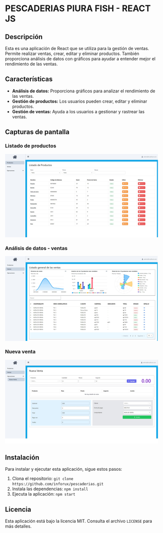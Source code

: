 # PESCADERIAS PIURA FISH - REACT JS 

## Descripción

Esta es una aplicación de React que se utiliza para la gestión de ventas. Permite realizar ventas, crear, editar y eliminar productos. También proporciona análisis de datos con gráficos para ayudar a entender mejor el rendimiento de las ventas.

## Características

- **Análisis de datos:** Proporciona gráficos para analizar el rendimiento de las ventas.
- **Gestión de productos:** Los usuarios pueden crear, editar y eliminar productos.
- **Gestión de ventas:** Ayuda a los usuarios a gestionar y rastrear las ventas.

## Capturas de pantalla

### Listado de productos
![Listado de productos](src/images/sc1.jpg)

### Análisis de datos - ventas
![Análisis de datos - ventas](src/images/sc2.jpg)

### Nueva venta
![Nueva venta](src/images/sc3.jpg)

## Instalación

Para instalar y ejecutar esta aplicación, sigue estos pasos:

1. Clona el repositorio: `git clone https://github.com/inforux/pescaderias.git`
2. Instala las dependencias: `npm install`
3. Ejecuta la aplicación: `npm start`

## Licencia

Esta aplicación está bajo la licencia MIT. Consulta el archivo `LICENSE` para más detalles.